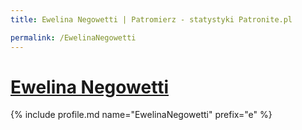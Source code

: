 ```yaml
---
title: Ewelina Negowetti | Patromierz - statystyki Patronite.pl

permalink: /EwelinaNegowetti
---
```


# [Ewelina Negowetti](https://patronite.pl/EwelinaNegowetti)

{% include profile.md name="EwelinaNegowetti" prefix="e" %}
